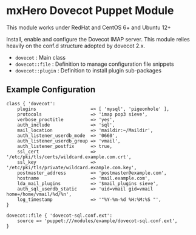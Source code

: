 mxHero Dovecot Puppet Module
============================

This module works under RedHat and CentOS 6+ and Ubuntu 12+

Install, enable and configure the Dovecot IMAP server.
This module relies heavily on the conf.d structure adopted by dovecot 2.x.

* `dovecot` : Main class
* `dovecot::file` : Definition to manage configuration file snippets
* `dovecot::plugin` : Definition to install plugin sub-packages

Example Configuration
---------------------

    class { 'dovecot':
        plugins                    => [ 'mysql', 'pigeonhole' ],
        protocols                  => 'imap pop3 sieve',
        verbose_proctitle          => 'yes',
        auth_include               => 'sql',
        mail_location              => 'maildir:~/Maildir',
        auth_listener_userdb_mode  => '0660',
        auth_listener_userdb_group => 'vmail',
        auth_listener_postfix      => true,
        ssl_cert                   => '/etc/pki/tls/certs/wildcard.example.com.crt',
        ssl_key                    => '/etc/pki/tls/private/wildcard.example.com.key',
        postmaster_address         => 'postmaster@example.com',
        hostname                   => 'mail.example.com',
        lda_mail_plugins           => '$mail_plugins sieve',
        auth_sql_userdb_static     => 'uid=vmail gid=vmail home=/home/vmail/%d/%n',
        log_timestamp              => '"%Y-%m-%d %H:%M:%S "',
    }

    dovecot::file { 'dovecot-sql.conf.ext':
        source => 'puppet:///modules/example/dovecot-sql.conf.ext',
    }
